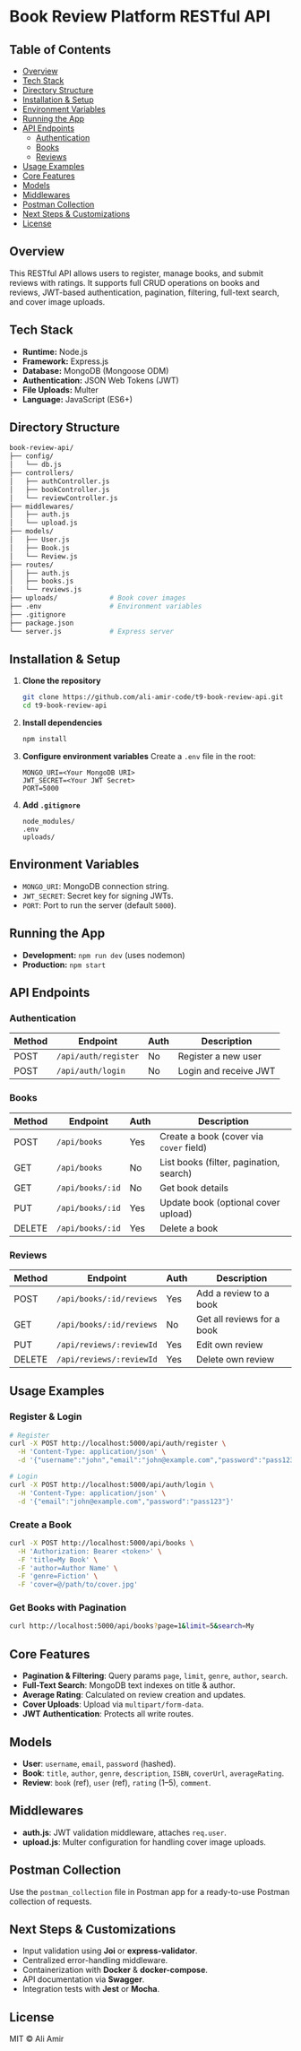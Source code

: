 # Book Review Platform RESTful API

## Table of Contents

- [Overview](#overview)
- [Tech Stack](#tech-stack)
- [Directory Structure](#directory-structure)
- [Installation & Setup](#installation--setup)
- [Environment Variables](#environment-variables)
- [Running the App](#running-the-app)
- [API Endpoints](#api-endpoints)
  - [Authentication](#authentication)
  - [Books](#books)
  - [Reviews](#reviews)
- [Usage Examples](#usage-examples)
- [Core Features](#core-features)
- [Models](#models)
- [Middlewares](#middlewares)
- [Postman Collection](#postman-collection)
- [Next Steps & Customizations](#next-steps--customizations)
- [License](#license)

## Overview

This RESTful API allows users to register, manage books, and submit reviews with ratings. It supports full CRUD operations on books and reviews, JWT-based authentication, pagination, filtering, full-text search, and cover image uploads.

## Tech Stack

- **Runtime:** Node.js
- **Framework:** Express.js
- **Database:** MongoDB (Mongoose ODM)
- **Authentication:** JSON Web Tokens (JWT)
- **File Uploads:** Multer
- **Language:** JavaScript (ES6+)

## Directory Structure

```bash
book-review-api/
├── config/
│   └── db.js
├── controllers/
│   ├── authController.js
│   ├── bookController.js
│   └── reviewController.js
├── middlewares/
│   ├── auth.js
│   └── upload.js
├── models/
│   ├── User.js
│   ├── Book.js
│   └── Review.js
├── routes/
│   ├── auth.js
│   ├── books.js
│   └── reviews.js
├── uploads/             # Book cover images
├── .env                 # Environment variables
├── .gitignore
├── package.json
└── server.js            # Express server
```

## Installation & Setup

1. **Clone the repository**

   ```bash
   git clone https://github.com/ali-amir-code/t9-book-review-api.git
   cd t9-book-review-api
   ```

2. **Install dependencies**

   ```bash
   npm install
   ```

3. **Configure environment variables**
   Create a `.env` file in the root:

   ```env
   MONGO_URI=<Your MongoDB URI>
   JWT_SECRET=<Your JWT Secret>
   PORT=5000
   ```

4. **Add `.gitignore`**

   ```gitignore
   node_modules/
   .env
   uploads/
   ```

## Environment Variables

- `MONGO_URI`: MongoDB connection string.
- `JWT_SECRET`: Secret key for signing JWTs.
- `PORT`: Port to run the server (default `5000`).

## Running the App

- **Development:** `npm run dev` (uses nodemon)
- **Production:** `npm start`

## API Endpoints

### Authentication

| Method | Endpoint             | Auth | Description           |
| ------ | -------------------- | ---- | --------------------- |
| POST   | `/api/auth/register` | No   | Register a new user   |
| POST   | `/api/auth/login`    | No   | Login and receive JWT |

### Books

| Method | Endpoint         | Auth | Description                             |
| ------ | ---------------- | ---- | --------------------------------------- |
| POST   | `/api/books`     | Yes  | Create a book (cover via `cover` field) |
| GET    | `/api/books`     | No   | List books (filter, pagination, search) |
| GET    | `/api/books/:id` | No   | Get book details                        |
| PUT    | `/api/books/:id` | Yes  | Update book (optional cover upload)     |
| DELETE | `/api/books/:id` | Yes  | Delete a book                           |

### Reviews

| Method | Endpoint                 | Auth | Description                |
| ------ | ------------------------ | ---- | -------------------------- |
| POST   | `/api/books/:id/reviews` | Yes  | Add a review to a book     |
| GET    | `/api/books/:id/reviews` | No   | Get all reviews for a book |
| PUT    | `/api/reviews/:reviewId` | Yes  | Edit own review            |
| DELETE | `/api/reviews/:reviewId` | Yes  | Delete own review          |

## Usage Examples

### Register & Login

```bash
# Register
curl -X POST http://localhost:5000/api/auth/register \
  -H 'Content-Type: application/json' \
  -d '{"username":"john","email":"john@example.com","password":"pass123"}'

# Login
curl -X POST http://localhost:5000/api/auth/login \
  -H 'Content-Type: application/json' \
  -d '{"email":"john@example.com","password":"pass123"}'
```

### Create a Book

```bash
curl -X POST http://localhost:5000/api/books \
  -H 'Authorization: Bearer <token>' \
  -F 'title=My Book' \
  -F 'author=Author Name' \
  -F 'genre=Fiction' \
  -F 'cover=@/path/to/cover.jpg'
```

### Get Books with Pagination

```bash
curl http://localhost:5000/api/books?page=1&limit=5&search=My
```

## Core Features

- **Pagination & Filtering**: Query params `page`, `limit`, `genre`, `author`, `search`.
- **Full-Text Search**: MongoDB text indexes on title & author.
- **Average Rating**: Calculated on review creation and updates.
- **Cover Uploads**: Upload via `multipart/form-data`.
- **JWT Authentication**: Protects all write routes.

## Models

- **User**: `username`, `email`, `password` (hashed).
- **Book**: `title`, `author`, `genre`, `description`, `ISBN`, `coverUrl`, `averageRating`.
- **Review**: `book` (ref), `user` (ref), `rating` (1–5), `comment`.

## Middlewares

- **auth.js**: JWT validation middleware, attaches `req.user`.
- **upload.js**: Multer configuration for handling cover image uploads.

## Postman Collection

Use the `postman_collection` file in Postman app for a ready-to-use Postman collection of requests.

## Next Steps & Customizations

- Input validation using **Joi** or **express-validator**.
- Centralized error-handling middleware.
- Containerization with **Docker** & **docker-compose**.
- API documentation via **Swagger**.
- Integration tests with **Jest** or **Mocha**.

## License

MIT © Ali Amir
